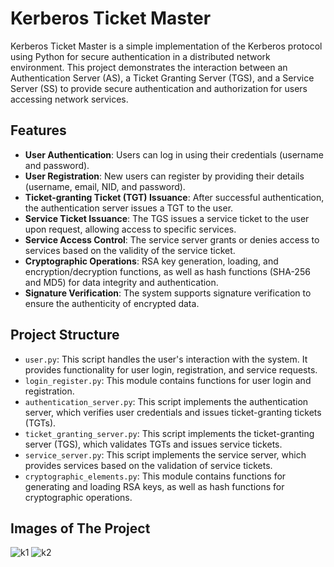 # Kerberos Ticket Master

Kerberos Ticket Master is a simple implementation of the Kerberos protocol using Python for secure authentication in a distributed network environment. This project demonstrates the interaction between an Authentication Server (AS), a Ticket Granting Server (TGS), and a Service Server (SS) to provide secure authentication and authorization for users accessing network services.

## Features

- **User Authentication**: Users can log in using their credentials (username and password).
- **User Registration**: New users can register by providing their details (username, email, NID, and password).
- **Ticket-granting Ticket (TGT) Issuance**: After successful authentication, the authentication server issues a TGT to the user.
- **Service Ticket Issuance**: The TGS issues a service ticket to the user upon request, allowing access to specific services.
- **Service Access Control**: The service server grants or denies access to services based on the validity of the service ticket.
- **Cryptographic Operations**: RSA key generation, loading, and encryption/decryption functions, as well as hash functions (SHA-256 and MD5) for data integrity and authentication.
- **Signature Verification**: The system supports signature verification to ensure the authenticity of encrypted data.

## Project Structure

- `user.py`: This script handles the user's interaction with the system. It provides functionality for user login, registration, and service requests.
- `login_register.py`: This module contains functions for user login and registration.
- `authentication_server.py`: This script implements the authentication server, which verifies user credentials and issues ticket-granting tickets (TGTs).
- `ticket_granting_server.py`: This script implements the ticket-granting server (TGS), which validates TGTs and issues service tickets.
- `service_server.py`: This script implements the service server, which provides services based on the validation of service tickets.
- `cryptographic_elements.py`: This module contains functions for generating and loading RSA keys, as well as hash functions for cryptographic operations.

## Images of The Project

![k1](https://github.com/Syedz68/Kerberos-Ticket-Master/assets/107263740/2b6e2441-0cfc-4db2-8069-0d7682045993)
![k2](https://github.com/Syedz68/Kerberos-Ticket-Master/assets/107263740/22208241-de21-4087-923b-0aa2748590b1)
